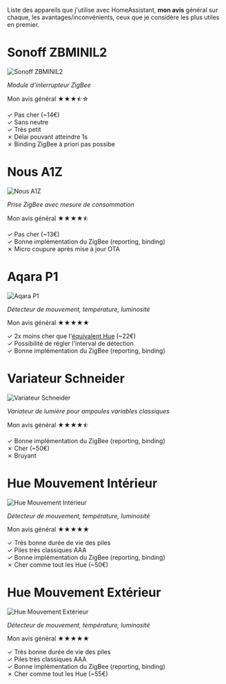 Liste des appareils que j'utilise avec HomeAssistant, **mon avis** général sur chaque, les avantages/inconvénients, ceux que je considère les plus utiles en premier.


# Sonoff ZBMINIL2
![Sonoff ZBMINIL2](https://www.zigbee2mqtt.io/images/devices/ZBMINIL2.png)

_Module d'interrupteur ZigBee_

Mon avis général ★★★⯪☆

✓ Pas cher (~14€)  
✓ Sans neutre  
✓ Très petit  
✗ Délai pouvant atteindre 1s  
✗ Binding ZigBee à priori pas possibe  


# Nous A1Z
![Nous A1Z](https://www.zigbee2mqtt.io/images/devices/A1Z.png)

_Prise ZigBee avec mesure de consommation_

Mon avis général ★★★★⯪

✓ Pas cher (~13€)  
✓ Bonne implémentation du ZigBee (reporting, binding)  
✗ Micro coupure après mise à jour OTA


# Aqara P1
![Aqara P1](https://www.zigbee2mqtt.io/images/devices/RTCGQ14LM.png)

_Détecteur de mouvement, température, luminosité_

Mon avis général ★★★★★

✓ 2x moins cher que l'[équivalent Hue](#hue-motion) (~22€)  
✓ Possibilité de régler l'interval de détection  
✓ Bonne implémentation du ZigBee (reporting, binding)  


# Variateur Schneider
![Variateur Schneider](https://www.zigbee2mqtt.io/images/devices/NH3516A.png)

_Variateur de lumière pour ampoules variables classiques_

Mon avis général ★★★★⯪

✓ Bonne implémentation du ZigBee (reporting, binding)  
✗ Cher (~50€)  
✗ Bruyant


# Hue Mouvement Intérieur
![Hue Mouvement Intérieur](https://www.zigbee2mqtt.io/images/devices/9290012607.png)

_Détecteur de mouvement, température, luminosité_

Mon avis général ★★★★★

✓ Très bonne durée de vie des piles  
✓ Piles très classiques AAA  
✓ Bonne implémentation du ZigBee (reporting, binding)  
✗ Cher comme tout les Hue (~50€)  


# Hue Mouvement Extérieur
![Hue Mouvement Extérieur](https://www.zigbee2mqtt.io/images/devices/9290019758.png)

_Détecteur de mouvement, température, luminosité_

Mon avis général ★★★★★

✓ Très bonne durée de vie des piles  
✓ Piles très classiques AAA  
✓ Bonne implémentation du ZigBee (reporting, binding)  
✗ Cher comme tout les Hue (~55€)  
